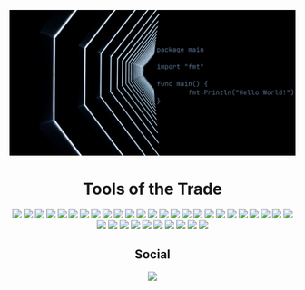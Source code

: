 
![GitHub Header](github-header.jpg "Header")

<h1 align="center">Tools of the Trade</h1>
<p align="center">
<img src="https://img.shields.io/badge/-JavaScript-%23F7DF1C?style=flat&logo=javascript&logoColor=000000&labelColor=%23F7DF1C&color=%23FFCE5A"/>
<img src="https://img.shields.io/badge/-HTML5-%23E44D27?style=flat&logo=html5&logoColor=white"/>
<img src="https://img.shields.io/badge/-CSS3-%231572B6?style=flat&logo=css3"/>
<img src="http://img.shields.io/badge/-Python-0073AA?style=flat&logo=python&logoColor=white"/>
<img src="http://img.shields.io/badge/-Go-00ADD8?style=flat&logo=go&logoColor=white"/>
<img src="http://img.shields.io/badge/-JSON-000000?style=flat&logo=JSON&logoColor=white"/>
<img src="http://img.shields.io/badge/-Markdown-000000?style=flat&logo=Markdown&logoColor=white"/>
<img src="https://img.shields.io/badge/MongoDB-%234ea94b.svg?style=flat&logo=mongodb&logoColor=white"/>
<img src="http://img.shields.io/badge/-MySQL-007599?style=flat&logo=MySQL&logoColor=white"/>
<img src="http://img.shields.io/badge/-SQLite-003B57?style=flat&logo=SQLite&logoColor=white"/>
<img src="http://img.shields.io/badge/-WordPress-0073AA?style=flat&logo=wordpress&logoColor=white"/>
<img src="http://img.shields.io/badge/-Jekyll-CC0000?style=flat&logo=Jekyll&logoColor=white"/>
<img src="http://img.shields.io/badge/-Bootstrap-7952B3?style=flat&logo=bootstrap&logoColor=white"/>
<img src="https://img.shields.io/badge/-Nodejs-black?style=flat&logo=Node.js"/>
<img src="http://img.shields.io/badge/-npm-CB3837?style=flat&logo=npm&logoColor=white"/>
<img src="http://img.shields.io/badge/-Django-092E20?style=flat&logo=django&logoColor=white"/>
<img src="https://img.shields.io/badge/-React-61DAFB?style=flat&logo=React&logoColor=white"/>
<img src="http://img.shields.io/badge/-NGINX-269539?style=flat&logo=nginx&logoColor=white"/>
<img src="http://img.shields.io/badge/-Apache-E11E27?style=flat&logo=apache"/>
<img src="https://img.shields.io/badge/Let&apos;s%20Encrypt-003A70.svg?style=flat&logo=letsencrypt&logoColor=white"/>
<img src="https://img.shields.io/badge/DigitalOcean-%230167ff.svg?style=flat&logo=digitalOcean&logoColor=white"/>
<img src="https://img.shields.io/badge/Linode-00A95C.svg?style=flat&logo=Linode&logoColor=white"/>
<img src="https://img.shields.io/badge/-Git-%23F05032?style=flat&logo=git&logoColor=%23ffffff"/>
<img src="https://img.shields.io/badge/-Gitlab-FC6D26?style=flat&logo=gitlab&logoColor=%23ffffff"/>
<img src="https://img.shields.io/badge/-GitHub-181717?style=flat&logo=Github&logoColor=%23ffffff"/>
<img src="https://img.shields.io/badge/Docker-2496ED.svg?style=flat&logo=Docker&logoColor=white"/>
<img src="https://img.shields.io/badge/VirtualBox-183A61.svg?style=flat&logo=VirtualBox&logoColor=white"/>
<img src="http://img.shields.io/badge/-Vim-019733?style=flat&logo=vim&logoColor=white"/>
<img src="https://img.shields.io/badge/Visual%20Studio%20Code-0078d7.svg?style=flat&logo=visual-studio-code&logoColor=white"/>
<img src="http://img.shields.io/badge/-ONLYOFFICE-444444?style=flat&logo=ONLYOFFICE&logoColor=white"/>
<img src="https://img.shields.io/badge/-GIMP-5C5543?style=flat&logo=GIMP&logoColor=%23ffffff"/>
<img src="http://img.shields.io/badge/-ArchLinux-1793D1?style=flat&logo=ArchLinux&logoColor=white"/>
<img src="http://img.shields.io/badge/-Ubuntu-E95420?style=flat&logo=Ubuntu&logoColor=white"/>
<img src="http://img.shields.io/badge/-Debian-A81D33?style=flat&logo=Debian&logoColor=white"/>
<img src="http://img.shields.io/badge/-RockyLinux-10B981?style=flat&logo=RockyLinux&logoColor=white"/>
</p>
<h2 align="center">Social</h2>
<p align="center">
<a href="https://www.linkedin.com/in/boyd-gordon-27071a247/?lipi=urn%3Ali%3Apage%3Ad_flagship3_feed%3BesZpyVJhTg2x6%2B3%2FK1S2fQ%3D%3D"><img src="http://img.shields.io/badge/-LinkedIn-0A66C2?style=flat&logo=linkedIn&logoColor=white"/></a>
</p>